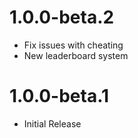 # 1.0.0-beta.2
- Fix issues with cheating
- New leaderboard system

# 1.0.0-beta.1
- Initial Release